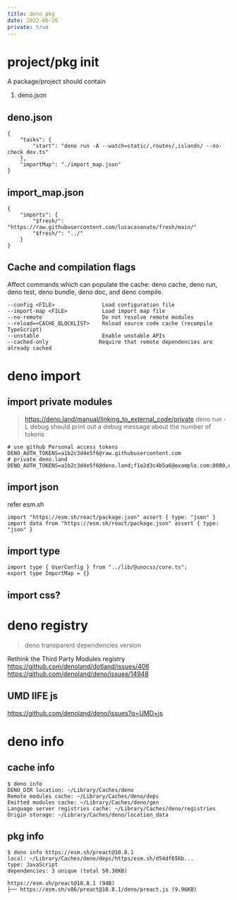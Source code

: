 ```yaml
---
title: deno pkg
date: 2022-06-20
private: true
---
```


# project/pkg init

A package/project should contain

1. deno.json

## deno.json

    {
        "tasks": {
            "start": "deno run -A --watch=static/,routes/,islands/ --no-check dev.ts"
        },
        "importMap": "./import_map.json"
    }

## import_map.json

    {
        "imports": {
            "$fresh/": "https://raw.githubusercontent.com/lucacasonato/fresh/main/"
            "$fresh/": "../"
        }
    }

## Cache and compilation flags
Affect commands which can populate the cache: deno cache, deno run, deno test, deno bundle, deno doc, and deno compile.

    --config <FILE>               Load configuration file
    --import-map <FILE>           Load import map file
    --no-remote                   Do not resolve remote modules
    --reload=<CACHE_BLOCKLIST>    Reload source code cache (recompile TypeScript)
    --unstable                    Enable unstable APIs
    --cached-only                Require that remote dependencies are already cached

# deno import
## import private modules
> https://deno.land/manual/linking_to_external_code/private
deno run -L debug should print out a debug message about the number of tokens

    # use github Personal access tokens
    DENO_AUTH_TOKENS=a1b2c3d4e5f6@raw.githubusercontent.com
    # private deno.land
    DENO_AUTH_TOKENS=a1b2c3d4e5f6@deno.land;f1e2d3c4b5a6@example.com:8080,username:password@deno.land

## import json
refer esm.sh

    import "https://esm.sh/react/package.json" assert { type: "json" }
    import data from "https://esm.sh/react/package.json" assert { type: "json" }

## import type
    import type { UserConfig } from "../lib/@unocss/core.ts";
    export type ImportMap = {}

## import css?

# deno registry
> deno transparent dependencies version

Rethink the Third Party Modules registry
https://github.com/denoland/dotland/issues/406
https://github.com/denoland/deno/issues/14948

## UMD IIFE js
https://github.com/denoland/deno/issues?q=UMD+js

# deno info
## cache info
    $ deno info
    DENO_DIR location: ~/Library/Caches/deno
    Remote modules cache: ~/Library/Caches/deno/deps
    Emitted modules cache: ~/Library/Caches/deno/gen
    Language server registries cache: ~/Library/Caches/deno/registries
    Origin storage: ~/Library/Caches/deno/location_data

## pkg info

    $ deno info https://esm.sh/preact@10.8.1
    local: ~/Library/Caches/deno/deps/https/esm.sh/d54df656b...
    type: JavaScript
    dependencies: 3 unique (total 50.38KB)

    https://esm.sh/preact@10.8.1 (94B)
    ├── https://esm.sh/v86/preact@10.8.1/deno/preact.js (9.96KB)